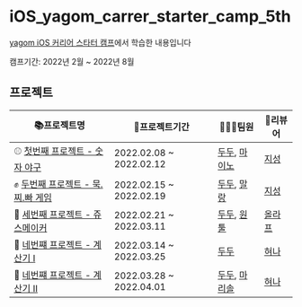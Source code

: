 # iOS_yagom_carrer_starter_camp_5th

[yagom iOS 커리어 스타터 캠프](https://www.yagom-academy.kr/)에서 학습한 내용입니다  

캠프기간: 2022년 2월 ~ 2022년 8월

## 프로젝트
|📚프로젝트명|📆프로젝트기간|🧑🏻‍💻팀원|📝리뷰어|
|--|--|--|--|
|⚾️ [첫번째 프로젝트 - 숫자 야구](https://github.com/FirstDo/ios-number-baseball/tree/5_dudu97)|2022.02.08 ~ 2022.02.12 |[두두](https://github.com/FirstDo), [마이노](https://github.com/Mino777)| [지성](https://github.com/yim2627)|
|✊ [두번째 프로젝트 - 묵.찌.빠 게임](https://github.com/malrang-malrang/ios-rock-paper-scissors/tree/5_malrang)|2022.02.15 ~ 2022.02.19  |[두두](https://github.com/FirstDo), [말랑](https://github.com/kinggoguma)  |[지성](https://github.com/yim2627)|
|🍹 [세번째 프로젝트 - 쥬스메이커](https://github.com/FirstDo/ios-juice-maker/tree/5_dudu97)|2022.02.21 ~ 2022.03.11  |[두두](https://github.com/FirstDo), [원툴](https://github.com/kimt4580)  |[올라프](https://github.com/1Consumption) |
|🧮 [네번쨰 프로젝트 - 계산기 I](https://github.com/FirstDo/ios-calculator-app/tree/main)|2022.03.14 ~ 2022.03.25 |[두두](https://github.com/FirstDo)|[혀나](https://github.com/hyunable)|
|🧮 [네번쨰 프로젝트 - 계산기 II](https://github.com/marisol-develop/ios-calculator-app/tree/ic2_STEP2)|2022.03.28 ~ 2022.04.01 |[두두](https://github.com/FirstDo), [마리솔](https://github.com/marisol-develop)|[혀나](https://github.com/hyunable)|
